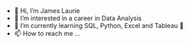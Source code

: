 - 👋 Hi, I’m James Laurie
- 👀 I’m interested in a career in Data Analysis
- 🌱 I’m currently learning SQL, Python, Excel and Tableau 💞️ 
- 📫 How to reach me ...

<!---
Jimmy90s/Jimmy90s is a ✨ special ✨ repository because its `README.md` (this file) appears on your GitHub profile.
You can click the Preview link to take a look at your changes.
--->
